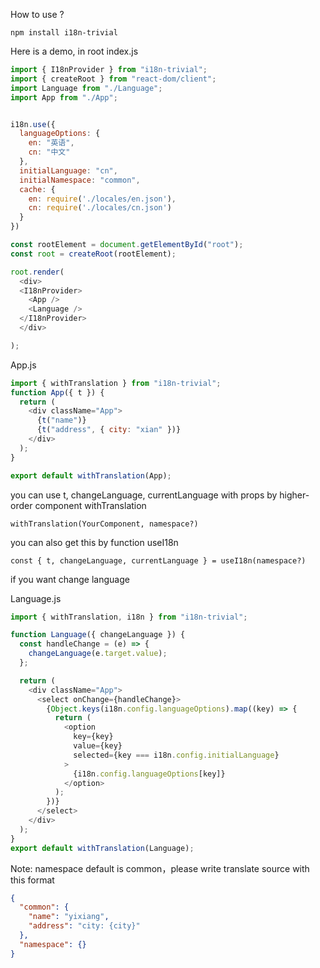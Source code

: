 How to use ?

`npm install i18n-trivial`

Here is a demo, in root index.js
```javascript
import { I18nProvider } from "i18n-trivial";
import { createRoot } from "react-dom/client";
import Language from "./Language";
import App from "./App";


i18n.use({
  languageOptions: {
    en: "英语",
    cn: "中文"
  },
  initialLanguage: "cn",
  initialNamespace: "common",
  cache: {
    en: require('./locales/en.json'),
    cn: require('./locales/cn.json')
  }
})

const rootElement = document.getElementById("root");
const root = createRoot(rootElement);

root.render(
  <div>
  <I18nProvider>
    <App />
    <Language />
  </I18nProvider>
  </div>

);

```

App.js

```javascript
import { withTranslation } from "i18n-trivial";
function App({ t }) {
  return (
    <div className="App">
      {t("name")}
      {t("address", { city: "xian" })}
    </div>
  );
}

export default withTranslation(App);
```

you can use t, changeLanguage, currentLanguage with props by higher-order component withTranslation   

`withTranslation(YourComponent, namespace?)`   

you can also get this by function useI18n   

`const { t, changeLanguage, currentLanguage } = useI18n(namespace?)`

if you want change language   

Language.js

```javascript
import { withTranslation, i18n } from "i18n-trivial";

function Language({ changeLanguage }) {
  const handleChange = (e) => {
    changeLanguage(e.target.value);
  };

  return (
    <div className="App">
      <select onChange={handleChange}>
        {Object.keys(i18n.config.languageOptions).map((key) => {
          return (
            <option
              key={key}
              value={key}
              selected={key === i18n.config.initialLanguage}
            >
              {i18n.config.languageOptions[key]}
            </option>
          );
        })}
      </select>
    </div>
  );
}
export default withTranslation(Language);
```


Note: namespace default is common，please write translate source with this format
```json
{
  "common": {
    "name": "yixiang",
    "address": "city: {city}"
  },
  "namespace": {}
}
```
